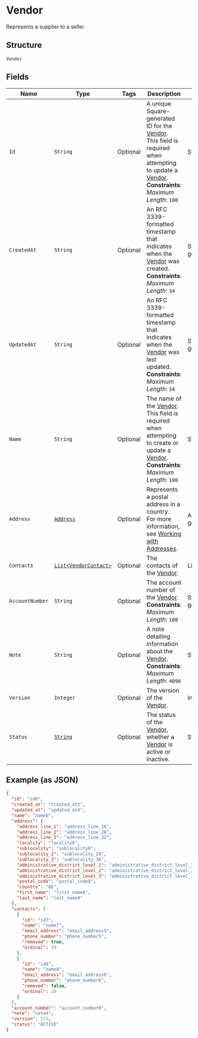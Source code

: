
# Vendor

Represents a supplier to a seller.

## Structure

`Vendor`

## Fields

| Name | Type | Tags | Description | Getter |
|  --- | --- | --- | --- | --- |
| `Id` | `String` | Optional | A unique Square-generated ID for the [Vendor](entity:Vendor).<br>This field is required when attempting to update a [Vendor](entity:Vendor).<br>**Constraints**: *Maximum Length*: `100` | String getId() |
| `CreatedAt` | `String` | Optional | An RFC 3339-formatted timestamp that indicates when the<br>[Vendor](entity:Vendor) was created.<br>**Constraints**: *Maximum Length*: `34` | String getCreatedAt() |
| `UpdatedAt` | `String` | Optional | An RFC 3339-formatted timestamp that indicates when the<br>[Vendor](entity:Vendor) was last updated.<br>**Constraints**: *Maximum Length*: `34` | String getUpdatedAt() |
| `Name` | `String` | Optional | The name of the [Vendor](entity:Vendor).<br>This field is required when attempting to create or update a [Vendor](entity:Vendor).<br>**Constraints**: *Maximum Length*: `100` | String getName() |
| `Address` | [`Address`](../../doc/models/address.md) | Optional | Represents a postal address in a country.<br>For more information, see [Working with Addresses](https://developer.squareup.com/docs/build-basics/working-with-addresses). | Address getAddress() |
| `Contacts` | [`List<VendorContact>`](../../doc/models/vendor-contact.md) | Optional | The contacts of the [Vendor](entity:Vendor). | List<VendorContact> getContacts() |
| `AccountNumber` | `String` | Optional | The account number of the [Vendor](entity:Vendor).<br>**Constraints**: *Maximum Length*: `100` | String getAccountNumber() |
| `Note` | `String` | Optional | A note detailing information about the [Vendor](entity:Vendor).<br>**Constraints**: *Maximum Length*: `4096` | String getNote() |
| `Version` | `Integer` | Optional | The version of the [Vendor](entity:Vendor). | Integer getVersion() |
| `Status` | [`String`](../../doc/models/vendor-status.md) | Optional | The status of the [Vendor](../../doc/models/vendor.md),<br>whether a [Vendor](../../doc/models/vendor.md) is active or inactive. | String getStatus() |

## Example (as JSON)

```json
{
  "id": "id0",
  "created_at": "created_at2",
  "updated_at": "updated_at4",
  "name": "name0",
  "address": {
    "address_line_1": "address_line_16",
    "address_line_2": "address_line_26",
    "address_line_3": "address_line_32",
    "locality": "locality6",
    "sublocality": "sublocality6",
    "sublocality_2": "sublocality_24",
    "sublocality_3": "sublocality_36",
    "administrative_district_level_1": "administrative_district_level_10",
    "administrative_district_level_2": "administrative_district_level_28",
    "administrative_district_level_3": "administrative_district_level_34",
    "postal_code": "postal_code8",
    "country": "BE",
    "first_name": "first_name6",
    "last_name": "last_name4"
  },
  "contacts": [
    {
      "id": "id7",
      "name": "name7",
      "email_address": "email_address5",
      "phone_number": "phone_number5",
      "removed": true,
      "ordinal": 19
    },
    {
      "id": "id8",
      "name": "name8",
      "email_address": "email_address6",
      "phone_number": "phone_number6",
      "removed": false,
      "ordinal": 20
    }
  ],
  "account_number": "account_number0",
  "note": "note4",
  "version": 172,
  "status": "ACTIVE"
}
```

